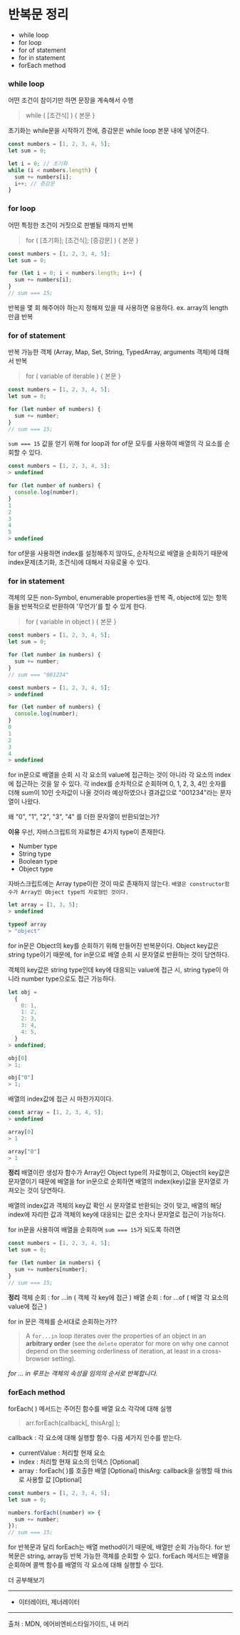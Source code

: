 # 반복문 정리

- while loop
- for loop
- for of statement
- for in statement
- forEach method

### while loop

어떤 조건이 참이기만 하면 문장을 계속해서 수행

> while ( [조건식] ) {
> 본문
> }

초기화는 while문을 시작하기 전에, 증감문은 while loop 본문 내에 넣어준다.

```javascript
const numbers = [1, 2, 3, 4, 5];
let sum = 0;

let i = 0; // 초기화
while (i < numbers.length) {
  sum += numbers[i];
  i++; // 증감문
}
```

### for loop

어떤 특정한 조건이 거짓으로 판별될 때까지 반복

> for ( [초기화]; [조건식]; [증감문] ) {
> 본문
> }

```javascript
const numbers = [1, 2, 3, 4, 5];
let sum = 0;

for (let i = 0; i < numbers.length; i++) {
  sum += numbers[i];
}
// sum === 15;
```

반복을 몇 회 해주어야 하는지 정해져 있을 때 사용하면 유용하다.
ex. array의 length 만큼 반복

### for of statement

반복 가능한 객체 (Array, Map, Set, String, TypedArray, arguments 객체)에 대해서 반복

> for ( variable of iterable ) {
> 본문
> }

```javascript
const numbers = [1, 2, 3, 4, 5];
let sum = 0;

for (let number of numbers) {
  sum += number;
}
// sum === 15;
```
`sum === 15` 값을 얻기 위해 for loop과 for of문 모두를 사용하여 배열의 각 요소를 순회할 수 있다.


```javascript
const numbers = [1, 2, 3, 4, 5];
> undefined

for (let number of numbers) {
  console.log(number);
}
1
2
3
4
5
> undefined
```
for of문을 사용하면 index를 설정해주지 않아도, 순차적으로 배열을 순회하기 때문에 index문제(초기화, 조건식)에 대해서 자유로울 수 있다.

### for in statement

객체의 모든 non-Symbol, enumerable properties을 반복
즉, object에 있는 항목들을 반복적으로 반환하여 '무언가'를 할 수 있게 한다.

> for ( variable in object ) {
> 본문
> }

```javascript
const numbers = [1, 2, 3, 4, 5];
let sum = 0;

for (let number in numbers) {
  sum += number;
}
// sum === "001234"
```

```javascript
const numbers = [1, 2, 3, 4, 5];
> undefined

for (let number of numbers) {
  console.log(number);
}
0
1
2
3
4
> undefined
```

for in문으로 배열을 순회 시 각 요소의 value에 접근하는 것이 아니라 각 요소의 index에 접근하는 것을 알 수 있다. 
각 index를 순차적으로 순회하며 0, 1, 2, 3, 4인 숫자를 더해 sum이 10인 숫자값이 나올 것이라 예상하였으나 결과값으로 "001234"라는 문자열이 나왔다. 

왜 "0", "1", "2", "3", "4" 를 더한 문자열이 반환되었는가?

**이유**
우선, 자바스크립트의 자료형은 4가지 type이 존재한다.

- Number type
- String type
- Boolean type
- Object type

자바스크립트에는 Array type이란 것이 따로 존재하지 않는다.
`배열은 constructor함수가 Array인 Object type의 자료형인 것이다.`

```javascript
let array = [1, 3, 5];
> undefined

typeof array
> "object"
```

for in문은 Object의 key를 순회하기 위해 만들어진 반복문이다.
Object key값은 string type이기 때문에, for in문으로 배열 순회 시 문자열로 반환하는 것이 당연하다.

객체의 key값은 string type인데 key에 대응되는 value에 접근 시, string type이 아니라 number type으로도 접근 가능하다.

```javascript
let obj =
  {
    0: 1,
    1: 2,
    2: 3,
    3: 4,
    4: 5,
  } 
> undefined;

obj[0] 
> 1;

obj["0"] 
> 1;
```

배열의 index값에 접근 시 마찬가지이다.
```javascript
const array = [1, 2, 3, 4, 5];
> undefined

array[0]
> 1

array["0"]
> 1
```

**정리**
배열이란 생성자 함수가 Array인 Object type의 자료형이고, Object의 key값은 문자열이기 때문에
배열을 for in문으로 순회하면 배열의 index(key)값을 문자열로 가져오는 것이 당연하다.

배열의 index값과 객체의 key값 확인 시 문자열로 반환되는 것이 맞고,
배열의 해당 index에 자리한 값과 객체의 key에 대응되는 값은 숫자나 문자열로 접근이 가능하다.

for in문을 사용하여 배열을 순회하며 `sum === 15`가 되도록 하려면

```javascript
const numbers = [1, 2, 3, 4, 5];
let sum = 0;

for (let number in numbers) {
  sum += numbers[number];
}
// sum === 15;
```

**정리**
객체 순회 : for ...in ( 객체 각 key에 접근 )
배열 순회 : for ...of ( 배열 각 요소의 value에 접근 )


for in 문은 객체를 순서대로 순회하는가??

> A `for...in` loop iterates over the properties of an object in an **arbitrary order** (see the `delete` operator for more on why one cannot depend on the seeming orderliness of iteration, at least in a cross-browser setting).

_for ... in 루프는 객체의 속성을 임의의 순서로 반복합니다._


### forEach method
forEach( ) 메서드는 주어진 함수를 배열 요소 각각에 대해 실행

> arr.forEach(callback[, thisArg] );

callback : 각 요소에 대해 실행할 함수. 다음 세가지 인수를 받는다.

- currentValue : 처리할 현재 요소
- index : 처리할 현재 요소의 인덱스 [Optional]
- array : forEach( )를 호출한 배열 [Optional]
  thisArg: callback을 실행할 때 this로 사용할 값 [Optional]

```javascript
const numbers = [1, 2, 3, 4, 5];
let sum = 0;

numbers.forEach((number) => {
  sum += number;
});
// sum === 15;
```

for 반복문과 달리 forEach는 배열 method이기 때문에, 배열만 순회 가능하다.
for 반복문은 string, array등 반복 가능한 객체를 순회할 수 있다.
forEach 메서드는 배열을 순회하며 콜백 함수를 배열의 각 요소에 대해 실행할 수 있다.

더 공부해보기

---

- 이터레이터, 제너레이터

---

출처 : MDN, 에어비엔비스타일가이드, 내 머리
